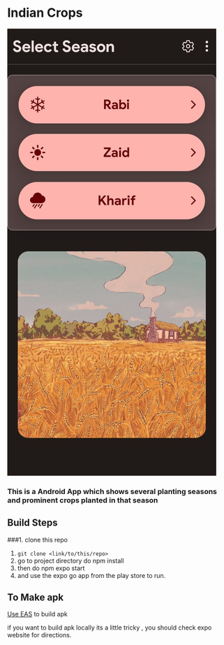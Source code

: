 # Indian Crops

![plot](./assets/screenshot.jpg)

### This is a Android App which shows several planting seasons and prominent crops planted in that season

## Build Steps

###1. clone this repo

1. `git clone <link/to/this/repo>`
2. go to project directory do npm install
3. then do npm expo start
4. and use the expo go app from the play store to run.

## To Make apk

[Use EAS](https://docs.expo.dev/build/setup/) to build apk

if you want to build apk locally its a little tricky , you should check expo website for directions.
